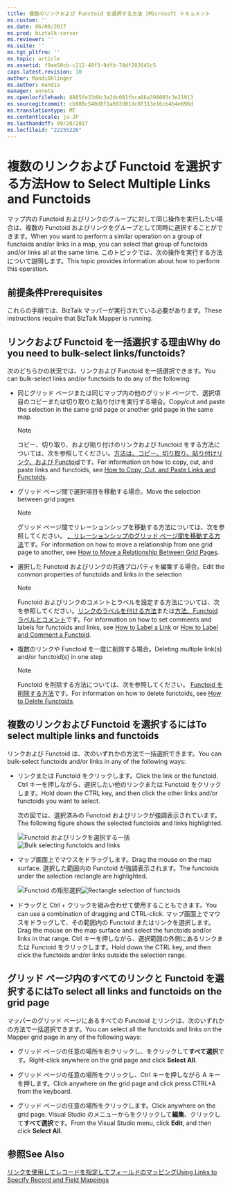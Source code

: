 ```yaml
---
title: 複数のリンクおよび Functoid を選択する方法 |Microsoft ドキュメント
ms.custom: ''
ms.date: 06/08/2017
ms.prod: biztalk-server
ms.reviewer: ''
ms.suite: ''
ms.tgt_pltfrm: ''
ms.topic: article
ms.assetid: f9ae50cb-c212-48f3-9dfb-74df282645c5
caps.latest.revision: 10
author: MandiOhlinger
ms.author: mandia
manager: anneta
ms.openlocfilehash: 8885fe33d0c3a2dc081fbca66a398003c3e21913
ms.sourcegitcommit: cb908c540d8f1a692d01dc8f313e16cb4b4e696d
ms.translationtype: MT
ms.contentlocale: ja-JP
ms.lasthandoff: 09/20/2017
ms.locfileid: "22255226"
---
```

# <a name="how-to-select-multiple-links-and-functoids"></a><span data-ttu-id="bcdf0-102">複数のリンクおよび Functoid を選択する方法</span><span class="sxs-lookup"><span data-stu-id="bcdf0-102">How to Select Multiple Links and Functoids</span></span>
<span data-ttu-id="bcdf0-103">マップ内の Functoid およびリンクのグループに対して同じ操作を実行したい場合は、複数の Functoid およびリンクをグループとして同時に選択することができます。</span><span class="sxs-lookup"><span data-stu-id="bcdf0-103">When you want to perform a similar operation on a group of functoids and/or links in a map, you can select that group of functoids and/or links all at the same time.</span></span> <span data-ttu-id="bcdf0-104">このトピックでは、次の操作を実行する方法について説明します。</span><span class="sxs-lookup"><span data-stu-id="bcdf0-104">This topic provides information about how to perform this operation.</span></span>  
  
## <a name="prerequisites"></a><span data-ttu-id="bcdf0-105">前提条件</span><span class="sxs-lookup"><span data-stu-id="bcdf0-105">Prerequisites</span></span>  
 <span data-ttu-id="bcdf0-106">これらの手順では、BizTalk マッパーが実行されている必要があります。</span><span class="sxs-lookup"><span data-stu-id="bcdf0-106">These instructions require that BizTalk Mapper is running.</span></span>  
  
## <a name="why-do-you-need-to-bulk-select-linksfunctoids"></a><span data-ttu-id="bcdf0-107">リンクおよび Functoid を一括選択する理由</span><span class="sxs-lookup"><span data-stu-id="bcdf0-107">Why do you need to bulk-select links/functoids?</span></span>  
 <span data-ttu-id="bcdf0-108">次のどちらかの状況では、リンクおよび Functoid を一括選択できます。</span><span class="sxs-lookup"><span data-stu-id="bcdf0-108">You can bulk-select links and/or functoids to do any of the following:</span></span>  
  
-   <span data-ttu-id="bcdf0-109">同じグリッド ページまたは同じマップ内の他のグリッド ページで、選択項目のコピーまたは切り取りと貼り付けを実行する場合。</span><span class="sxs-lookup"><span data-stu-id="bcdf0-109">Copy/cut and paste the selection in the same grid page or another grid page in the same map.</span></span>  
  
    > [!NOTE]
    >  <span data-ttu-id="bcdf0-110">コピー、切り取り、および貼り付けのリンクおよび functoid をする方法については、次を参照してください。[方法は、コピー、切り取り、貼り付けリンク、および Functoid](../core/how-to-copy-cut-and-paste-links-and-functoids.md)です。</span><span class="sxs-lookup"><span data-stu-id="bcdf0-110">For information on how to copy, cut, and paste links and functoids, see [How to Copy, Cut, and Paste Links and Functoids](../core/how-to-copy-cut-and-paste-links-and-functoids.md).</span></span>  
  
-   <span data-ttu-id="bcdf0-111">グリッド ページ間で選択項目を移動する場合。</span><span class="sxs-lookup"><span data-stu-id="bcdf0-111">Move the selection between grid pages</span></span>  
  
    > [!NOTE]
    >  <span data-ttu-id="bcdf0-112">グリッド ページ間でリレーションシップを移動する方法については、次を参照してください。 [、リレーションシップのグリッド ページ間を移動する方法](../core/how-to-move-a-relationship-between-grid-pages.md)です。</span><span class="sxs-lookup"><span data-stu-id="bcdf0-112">For information on how to move a relationship from one grid page to another, see [How to Move a Relationship Between Grid Pages](../core/how-to-move-a-relationship-between-grid-pages.md).</span></span>  
  
-   <span data-ttu-id="bcdf0-113">選択した Functoid およびリンクの共通プロパティを編集する場合。</span><span class="sxs-lookup"><span data-stu-id="bcdf0-113">Edit the common properties of functoids and links in the selection</span></span>  
  
    > [!NOTE]
    >  <span data-ttu-id="bcdf0-114">Functoid およびリンクのコメントとラベルを設定する方法については、次を参照してください。[リンクのラベルを付ける方法](../core/how-to-label-a-link.md)または[方法、Functoid ラベルとコメント](../core/how-to-label-and-comment-a-functoid.md)です。</span><span class="sxs-lookup"><span data-stu-id="bcdf0-114">For information on how to set comments and labels for functoids and links, see [How to Label a Link](../core/how-to-label-a-link.md) or [How to Label and Comment a Functoid](../core/how-to-label-and-comment-a-functoid.md).</span></span>  
  
-   <span data-ttu-id="bcdf0-115">複数のリンクや Functoid を一度に削除する場合。</span><span class="sxs-lookup"><span data-stu-id="bcdf0-115">Deleting multiple link(s) and/or functoid(s) in one step</span></span>  
  
    > [!NOTE]
    >  <span data-ttu-id="bcdf0-116">Functoid を削除する方法については、次を参照してください。 [Functoid を削除する方法](../core/how-to-delete-functoids.md)です。</span><span class="sxs-lookup"><span data-stu-id="bcdf0-116">For information on how to delete functoids, see [How to Delete Functoids](../core/how-to-delete-functoids.md).</span></span>  
  
## <a name="to-select-multiple-links-and-functoids"></a><span data-ttu-id="bcdf0-117">複数のリンクおよび Functoid を選択するには</span><span class="sxs-lookup"><span data-stu-id="bcdf0-117">To select multiple links and functoids</span></span>  
 <span data-ttu-id="bcdf0-118">リンクおよび Functoid は、次のいずれかの方法で一括選択できます。</span><span class="sxs-lookup"><span data-stu-id="bcdf0-118">You can bulk-select functoids and/or links in any of the following ways:</span></span>  
  
-   <span data-ttu-id="bcdf0-119">リンクまたは Functoid をクリックします。</span><span class="sxs-lookup"><span data-stu-id="bcdf0-119">Click the link or the functoid.</span></span> <span data-ttu-id="bcdf0-120">Ctrl キーを押しながら、選択したい他のリンクまたは Functoid をクリックします。</span><span class="sxs-lookup"><span data-stu-id="bcdf0-120">Hold down the CTRL key, and then click the other links and/or functoids you want to select.</span></span>  
  
     <span data-ttu-id="bcdf0-121">次の図では、選択済みの Functoid およびリンクが強調表示されています。</span><span class="sxs-lookup"><span data-stu-id="bcdf0-121">The following figure shows the selected functoids and links highlighted.</span></span>  
  
     <span data-ttu-id="bcdf0-122">![Functoid およびリンクを選択する一括](../core/media/bulkselect-functois-links.gif "BulkSelect_Functois & へのリンク")</span><span class="sxs-lookup"><span data-stu-id="bcdf0-122">![Bulk selecting functoids and links](../core/media/bulkselect-functois-links.gif "BulkSelect_Functois&Links")</span></span>  
  
-   <span data-ttu-id="bcdf0-123">マップ画面上でマウスをドラッグします。</span><span class="sxs-lookup"><span data-stu-id="bcdf0-123">Drag the mouse on the map surface.</span></span> <span data-ttu-id="bcdf0-124">選択した範囲内の Functoid が強調表示されます。</span><span class="sxs-lookup"><span data-stu-id="bcdf0-124">The functoids under the selection rectangle are highlighted.</span></span>  
  
     <span data-ttu-id="bcdf0-125">![Functoid の矩形選択](../core/media/bulkselect-selectionrectangle.gif "BulkSelect_SelectionRectangle")</span><span class="sxs-lookup"><span data-stu-id="bcdf0-125">![Rectangle selection of functoids](../core/media/bulkselect-selectionrectangle.gif "BulkSelect_SelectionRectangle")</span></span>  
  
-   <span data-ttu-id="bcdf0-126">ドラッグと Ctrl + クリックを組み合わせて使用することもできます。</span><span class="sxs-lookup"><span data-stu-id="bcdf0-126">You can use a combination of dragging and CTRL-click.</span></span> <span data-ttu-id="bcdf0-127">マップ画面上でマウスをドラッグして、その範囲内の Functoid またはリンクを選択します。</span><span class="sxs-lookup"><span data-stu-id="bcdf0-127">Drag the mouse on the map surface and select the functoids and/or links in that range.</span></span> <span data-ttu-id="bcdf0-128">Ctrl キーを押しながら、選択範囲の外側にあるリンクまたは Functoid をクリックします。</span><span class="sxs-lookup"><span data-stu-id="bcdf0-128">Hold down the CTRL key, and then click the functoids and/or links outside the selection range.</span></span>  
  
## <a name="to-select-all-links-and-functoids-on-the-grid-page"></a><span data-ttu-id="bcdf0-129">グリッド ページ内のすべてのリンクと Functoid を選択するには</span><span class="sxs-lookup"><span data-stu-id="bcdf0-129">To select all links and functoids on the grid page</span></span>  
 <span data-ttu-id="bcdf0-130">マッパーのグリッド ページにあるすべての Functoid とリンクは、次のいずれかの方法で一括選択できます。</span><span class="sxs-lookup"><span data-stu-id="bcdf0-130">You can select all the functoids and links on the Mapper grid page in any of the following ways:</span></span>  
  
-   <span data-ttu-id="bcdf0-131">グリッド ページの任意の場所を右クリックし、をクリックして**すべて選択**です。</span><span class="sxs-lookup"><span data-stu-id="bcdf0-131">Right-click anywhere on the grid page and click **Select All**.</span></span>  
  
-   <span data-ttu-id="bcdf0-132">グリッド ページの任意の場所をクリックし、Ctrl キーを押しながら A キーを押します。</span><span class="sxs-lookup"><span data-stu-id="bcdf0-132">Click anywhere on the grid page and click press CTRL+A from the keyboard.</span></span>  
  
-   <span data-ttu-id="bcdf0-133">グリッド ページの任意の場所をクリックします。</span><span class="sxs-lookup"><span data-stu-id="bcdf0-133">Click anywhere on the grid page.</span></span> <span data-ttu-id="bcdf0-134">Visual Studio のメニューからをクリックして**編集**、クリックして**すべて選択**です。</span><span class="sxs-lookup"><span data-stu-id="bcdf0-134">From the Visual Studio menu, click **Edit**, and then click **Select All**.</span></span>  
  
## <a name="see-also"></a><span data-ttu-id="bcdf0-135">参照</span><span class="sxs-lookup"><span data-stu-id="bcdf0-135">See Also</span></span>  
 [<span data-ttu-id="bcdf0-136">リンクを使用してレコードを指定してフィールドのマッピング</span><span class="sxs-lookup"><span data-stu-id="bcdf0-136">Using Links to Specify Record and Field Mappings</span></span>](../core/using-links-to-specify-record-and-field-mappings.md)